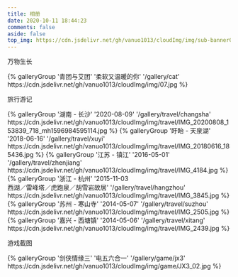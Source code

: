```yaml
---
title: 相册
date: 2020-10-11 18:44:23
comments: false
aside: false
top_img: https://cdn.jsdelivr.net/gh/vanuo1013/cloudImg/img/sub-banner01.jpg
---
```


<div class="gallery-group-main">
<p class="gallery-group-title">万物生长</p>
{% galleryGroup '青团与艾团' '柔软又温暖的你' '/gallery/cat' https://cdn.jsdelivr.net/gh/vanuo1013/cloudImg/img/07.jpg %}
</div>

<div class="gallery-group-main">
<p class="gallery-group-title">旅行游记</p>
{% galleryGroup '湖南 - 长沙' '2020-08-09' '/gallery/travel/changsha' https://cdn.jsdelivr.net/gh/vanuo1013/cloudImg/img/travel/IMG_20200808_153839_718_mh1596984595114.jpg %}
{% galleryGroup '盱眙 - 天泉湖' '2018-06-16' '/gallery/travel/xuyi' https://cdn.jsdelivr.net/gh/vanuo1013/cloudImg/img/travel/IMG_20180616_185436.jpg %}
{% galleryGroup '江苏 - 镇江' '2016-05-01' '/gallery/travel/zhenjiang' https://cdn.jsdelivr.net/gh/vanuo1013/cloudImg/img/travel/IMG_4184.jpg %}
{% galleryGroup '浙江 - 杭州' '2015-11-03</br>西湖／雷峰塔／虎跑泉／胡雪岩故居' '/gallery/travel/hangzhou' https://cdn.jsdelivr.net/gh/vanuo1013/cloudImg/img/travel/IMG_3845.jpg %}
{% galleryGroup '苏州 - 寒山寺' '2014-05-07' '/gallery/travel/suzhou' https://cdn.jsdelivr.net/gh/vanuo1013/cloudImg/img/travel/IMG_2505.jpg %}
{% galleryGroup '嘉兴 - 西塘镇' '2014-05-06' '/gallery/travel/xitang' https://cdn.jsdelivr.net/gh/vanuo1013/cloudImg/img/travel/IMG_2439.jpg %}
</div>

<div class="gallery-group-main">
<p class="gallery-group-title">游戏截图</p>
{% galleryGroup '剑侠情缘三' '电五六合一' '/gallery/game/jx3' https://cdn.jsdelivr.net/gh/vanuo1013/cloudImg/img/game/JX3_02.jpg %}
</div>